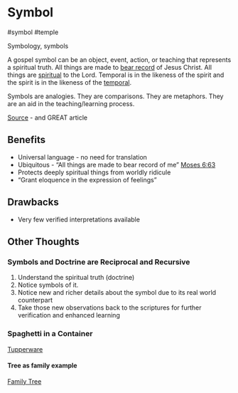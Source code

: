 # Symbol
#symbol 
#temple 

Symbology, symbols

A gospel symbol can be an object, event, action, or teaching that represents a spiritual truth. All things are made to [bear record](https://www.churchofjesuschrist.org/study/scriptures/pgp/moses/6?lang=eng&id=p63#p63) of Jesus Christ. All things are [spiritual](https://www.churchofjesuschrist.org/study/manual/doctrine-and-covenants-student-manual-2017/chapter-12-doctrine-and-covenants-29?lang=eng&id=p35#p35) to the Lord. Temporal is in the likeness of the spirit and the spirit is in the likeness of the [temporal](https://www.churchofjesuschrist.org/study/scriptures/dc-testament/dc/77?lang=eng&id=2#p2). 

Symbols are analogies. They are comparisons. They are metaphors. They are an aid in the teaching/learning process.

[Source](https://www.churchofjesuschrist.org/study/ensign/2007/02/why-symbols) - and GREAT article

## Benefits
- Universal language - no need for translation
- Ubiquitous - “All things are made to bear record of me” [Moses 6:63](https://www.churchofjesuschrist.org/study/scriptures/pgp/moses/6.63?lang=eng#p63)
- Protects deeply spiritual things from worldly ridicule
- “Grant eloquence in the expression of feelings”

## Drawbacks
- Very few verified interpretations available

## Other Thoughts

### Symbols and Doctrine are Reciprocal and Recursive
1. Understand the spiritual truth (doctrine)
2. Notice symbols of it. 
3. Notice new and richer details about the symbol due to its real world counterpart
4. Take those new observations back to the scriptures for further verification and enhanced learning

### Spaghetti in a Container
[Tupperware](/Glossary/Tupperware.md)

#### Tree as family example
[Family Tree](/Glossary/Family%20Tree.md)